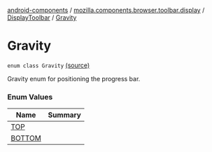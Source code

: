 [android-components](../../../index.md) / [mozilla.components.browser.toolbar.display](../../index.md) / [DisplayToolbar](../index.md) / [Gravity](./index.md)

# Gravity

`enum class Gravity` [(source)](https://github.com/mozilla-mobile/android-components/blob/master/components/browser/toolbar/src/main/java/mozilla/components/browser/toolbar/display/DisplayToolbar.kt#L132)

Gravity enum for positioning the progress bar.

### Enum Values

| Name | Summary |
|---|---|
| [TOP](-t-o-p.md) |  |
| [BOTTOM](-b-o-t-t-o-m.md) |  |
